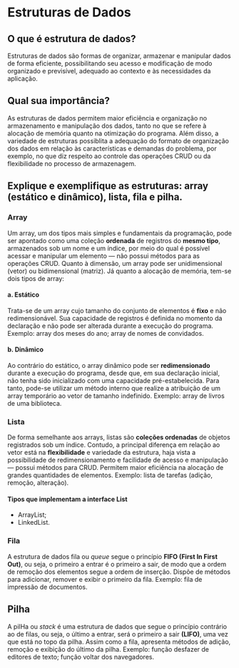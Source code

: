 # Estruturas de Dados

## O que é estrutura de dados?

Estruturas de dados são formas de organizar, armazenar e manipular dados de forma eficiente, possibilitando seu acesso e modificação de modo organizado e previsível, adequado ao contexto e às necessidades da aplicação.

## Qual sua importância?

As estruturas de dados permitem maior eficiência e organização no armazenamento e manipulação dos dados, tanto no que se refere à alocação de memória quanto na otimização do programa. Além disso, a variedade de estruturas possiblita a adequação do formato de organização dos dados em relação às características e demandas do problema, por exemplo, no que diz respeito ao controle das operações CRUD ou da flexibilidade no processo de armazenagem.

## Explique e exemplifique as estruturas: array (estático e dinâmico), lista, fila e pilha.

### Array

Um array, um dos tipos mais simples e fundamentais da programação, pode ser apontado como uma coleção **ordenada** de registros do **mesmo tipo**, armazenados sob um nome e um índice, por meio do qual é possível acessar e manipular um elemento — não possui métodos para as operações CRUD. Quanto à dimensão, um array pode ser unidimensional (vetor) ou bidimensional (matriz). Já quanto a alocação de memória, tem-se dois tipos de array:

#### a. Estático
Trata-se de um array cujo tamanho do conjunto de elementos é **fixo** e não redimensionável. Sua capacidade de registros é definida no momento da declaração e não pode ser alterada durante a execução do programa.
Exemplo: array dos meses do ano; array de nomes de convidados.

#### b. Dinâmico
Ao contrário do estático, o array dinâmico pode ser **redimensionado** durante a execução do programa, desde que, em sua declaração inicial, não tenha sido inicializado com uma capacidade pré-estabelecida. Para tanto, pode-se utilizar um método interno que realize a atribuição de um array temporário ao vetor de tamanho indefinido.
Exemplo: array de livros de uma biblioteca.

### Lista

De forma semelhante aos arrays, listas são **coleções ordenadas** de objetos registrados sob um índice. Contudo, a principal diferença em relação ao vetor está na **flexibilidade** e variedade da estrutura, haja vista a possibilidade de redimensionamento e facilidade de acesso e manipulação — possui métodos para CRUD. Permitem maior eficiência na alocação de grandes quantidades de elementos. Exemplo: lista de tarefas (adição, remoção, alteração).

#### Tipos que implementam a interface List
- ArrayList;
- LinkedList.

### Fila

A estrutura de dados fila ou *queue* segue o princípio **FIFO (First In First Out)**, ou seja, o primeiro a entrar é o primeiro a sair, de modo que a ordem de remoção dos elementos segue a ordem de inserção. Dispõe de métodos para adicionar, remover e exibir o primeiro da fila. Exemplo: fila de impressão de documentos.

## Pilha

A pilHa ou *stack* é uma estrutura de dados que segue o princípio contrário ao de filas, ou seja, o último a entrar, será o primeiro a sair **(LIFO)**, uma vez que está no topo da pilha. Assim como a fila, apresenta métodos de adição, remoção e exibição do último da pilha. Exemplo: função desfazer de editores de texto; função voltar dos navegadores.
